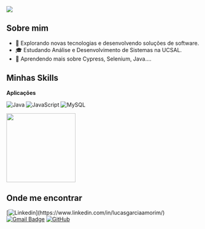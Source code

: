 ![](https://komarev.com/ghpvc/?username=lucasgarciaamorim&color=006bed)

## Sobre mim

- 🤔 Explorando novas tecnologias e desenvolvendo soluções de software.
- 🎓 Estudando Análise e Desenvolvimento de Sistemas na UCSAL.
- 🌱 Aprendendo mais sobre Cypress, Selenium, Java....

## Minhas Skills

**Aplicações**


![Java](https://img.shields.io/badge/-Java-333333?style=flat&logo=Java&logoColor=007396)
![JavaScript](https://img.shields.io/badge/-JavaScript-333333?style=flat&logo=javascript)
![MySQL](https://img.shields.io/badge/-MySQL-333333?style=flat&logo=mysql)


<a href="https://github.com/lucasgarciaamorim" title="Perfil do Iuri">
  <img height="180em" src="https://github-readme-stats.vercel.app/api?username=lucasgarciaamorim&theme=dracula&show_icons=true" />
</a>

## Onde me encontrar

[![Linkedin](https://img.shields.io/badge/-Linkedin-blue?style=flat-square&logo=Linkedin&logoColor=white&link="https://www.linkedin.com/in/lucasgarciaamorim/")](https://www.linkedin.com/in/lucasgarciaamorim/)
[![Gmail Badge](https://img.shields.io/badge/-lucasgarciaamorim@gmail.com-006bed?style=flat-square&logo=Gmail&logoColor=white&link=mailto:lucasgarciaamorim@gmail.com)](mailto:lucasgarciaamorim@gmail.com)
[![GitHub](https://img.shields.io/github/followers/lucasgarciaamorim?label=follow&style=social)](https://github.com/Lucasgarciaamorim/)
